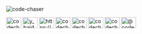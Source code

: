 <p align="left"> <img src="https://komarev.com/ghpvc/?username=code-chaser&label=Profile%20views&color=0e75b6&style=flat" alt="code-chaser" /> </p>

<!-- <p align="left"> <a href="https://twitter.com/y_baid_" target="blank"><img src="https://img.shields.io/twitter/follow/y_baid_?logo=twitter&style=for-the-badge" alt="y_baid_" /></a> </p> -->

<!-- - 👨‍💻 All of my projects are available at [https://github.com/code-chaser](https://github.com/code-chaser) -->


<p align="left">
<a href="https://dev.to/codechaser" target="blank"><img align="center" src="https://cdn.jsdelivr.net/npm/simple-icons@3.0.1/icons/dev-dot-to.svg" alt="codechaser" height="30" width="40" /></a>
<a href="https://twitter.com/y_baid_" target="blank"><img align="center" src="https://raw.githubusercontent.com/rahuldkjain/github-profile-readme-generator/master/src/images/icons/Social/twitter.svg" alt="y_baid_" height="30" width="40" /></a>
<a href="https://linkedin.com/in/https://www.linkedin.com/in/yashvardhan-baid-3166331a6/" target="blank"><img align="center" src="https://raw.githubusercontent.com/rahuldkjain/github-profile-readme-generator/master/src/images/icons/Social/linked-in-alt.svg" alt="https://www.linkedin.com/in/yashvardhan-baid-3166331a6/" height="30" width="40" /></a>
<a href="https://fb.com/codechaser.yb" target="blank"><img align="center" src="https://raw.githubusercontent.com/rahuldkjain/github-profile-readme-generator/master/src/images/icons/Social/facebook.svg" alt="codechaser.yb" height="30" width="40" /></a>
<a href="https://instagram.com/codechaser" target="blank"><img align="center" src="https://raw.githubusercontent.com/rahuldkjain/github-profile-readme-generator/master/src/images/icons/Social/instagram.svg" alt="codechaser" height="30" width="40" /></a>
<a href="https://www.codechef.com/users/codechaser" target="blank"><img align="center" src="https://cdn.jsdelivr.net/npm/simple-icons@3.1.0/icons/codechef.svg" alt="codechaser" height="30" width="40" /></a>
<a href="https://codeforces.com/profile/codechaser" target="blank"><img align="center" src="https://cdn.jsdelivr.net/npm/simple-icons@3.0.1/icons/codeforces.svg" alt="codechaser" height="30" width="40" /></a>
<a href="https://www.hackerearth.com/@codechaser" target="blank"><img align="center" src="https://raw.githubusercontent.com/rahuldkjain/github-profile-readme-generator/master/src/images/icons/Social/hackerearth.svg" alt="@codechaser" height="30" width="40" /></a>
</p>
<!-- 
<h3 align="left">Languages and Tools:</h3>
<p align="left"> <a href="https://www.w3schools.com/cpp/" target="_blank"> <img src="https://raw.githubusercontent.com/devicons/devicon/master/icons/cplusplus/cplusplus-original.svg" alt="cplusplus" width="40" height="40"/> </a> <a href="https://www.w3.org/html/" target="_blank"> <img src="https://raw.githubusercontent.com/devicons/devicon/master/icons/html5/html5-original-wordmark.svg" alt="html5" width="40" height="40"/> </a> </p>

<p>&nbsp;<img align="center" src="https://github-readme-stats.vercel.app/api?username=code-chaser&show_icons=true&locale=en" alt="code-chaser" /></p> -->
